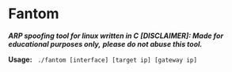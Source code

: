 # Fantom
_**ARP spoofing tool for linux written in C**_
_**[DISCLAIMER]: Made for educational purposes only,**_
_**please do not abuse this tool.**_

__Usage:__  ``` ./fantom [interface] [target ip] [gateway ip]```
